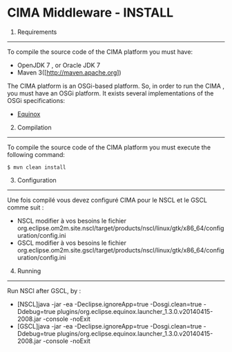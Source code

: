 CIMA Middleware - INSTALL
===========================

1. Requirements
---------------
To compile the source code of the CIMA platform you must have:

 * OpenJDK 7 , or Oracle JDK 7
 * Maven 3([http://maven.apache.org])

The CIMA platform is an OSGi-based platform. So, in order to run
the CIMA , you must have an OSGi platform. It exists several
implementations of the OSGi specifications:

 * [Equinox](http://www.eclipse.org/equinox/)

2. Compilation
--------------
To compile the source code of the CIMA platform you must execute
the following command:

    $ mvn clean install

3. Configuration
----------------

Une fois compilé vous devez configuré CIMA pour le NSCL et le GSCL comme suit : 
 * NSCL 
		modifier à vos besoins le fichier org.eclipse.om2m.site.nscl/target/products/nscl/linux/gtk/x86_64/configuration/config.ini
 * GSCL
		modifier à vos besoins le fichier org.eclipse.om2m.site.gscl/target/products/nscl/linux/gtk/x86_64/configuration/config.ini

4. Running
----------

Run NSCl after GSCL, by : 
 * [NSCL]java -jar -ea -Declipse.ignoreApp=true -Dosgi.clean=true -Ddebug=true plugins/org.eclipse.equinox.launcher_1.3.0.v20140415-2008.jar -console -noExit 
 * [GSCL]java -jar -ea -Declipse.ignoreApp=true -Dosgi.clean=true -Ddebug=true plugins/org.eclipse.equinox.launcher_1.3.0.v20140415-2008.jar -console -noExit 





